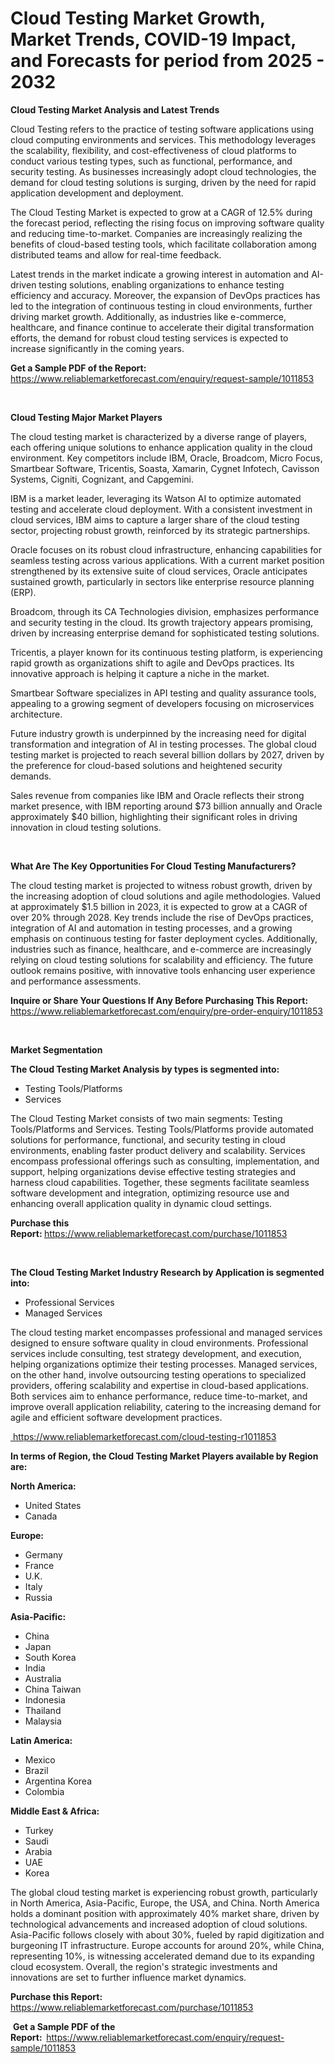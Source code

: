 <p><h1>Cloud Testing Market Growth, Market Trends, COVID-19 Impact, and Forecasts for period from 2025 - 2032</h1></p><p><strong>Cloud Testing Market Analysis and Latest Trends</strong></p>
<p><p>Cloud Testing refers to the practice of testing software applications using cloud computing environments and services. This methodology leverages the scalability, flexibility, and cost-effectiveness of cloud platforms to conduct various testing types, such as functional, performance, and security testing. As businesses increasingly adopt cloud technologies, the demand for cloud testing solutions is surging, driven by the need for rapid application development and deployment.</p><p>The Cloud Testing Market is expected to grow at a CAGR of 12.5% during the forecast period, reflecting the rising focus on improving software quality and reducing time-to-market. Companies are increasingly realizing the benefits of cloud-based testing tools, which facilitate collaboration among distributed teams and allow for real-time feedback.</p><p>Latest trends in the market indicate a growing interest in automation and AI-driven testing solutions, enabling organizations to enhance testing efficiency and accuracy. Moreover, the expansion of DevOps practices has led to the integration of continuous testing in cloud environments, further driving market growth. Additionally, as industries like e-commerce, healthcare, and finance continue to accelerate their digital transformation efforts, the demand for robust cloud testing services is expected to increase significantly in the coming years.</p></p>
<p><strong>Get a Sample PDF of the Report:&nbsp;</strong> <a href="https://www.reliablemarketforecast.com/enquiry/request-sample/1011853?utm_campaign=2796&utm_medium=2&utm_source=Github&utm_content=ia&utm_term=17042025&utm_id=cloud-testing">https://www.reliablemarketforecast.com/enquiry/request-sample/1011853</a></p>
<p>&nbsp;</p>
<p><strong>Cloud Testing Major Market Players</strong></p>
<p><p>The cloud testing market is characterized by a diverse range of players, each offering unique solutions to enhance application quality in the cloud environment. Key competitors include IBM, Oracle, Broadcom, Micro Focus, Smartbear Software, Tricentis, Soasta, Xamarin, Cygnet Infotech, Cavisson Systems, Cigniti, Cognizant, and Capgemini.</p><p>IBM is a market leader, leveraging its Watson AI to optimize automated testing and accelerate cloud deployment. With a consistent investment in cloud services, IBM aims to capture a larger share of the cloud testing sector, projecting robust growth, reinforced by its strategic partnerships.</p><p>Oracle focuses on its robust cloud infrastructure, enhancing capabilities for seamless testing across various applications. With a current market position strengthened by its extensive suite of cloud services, Oracle anticipates sustained growth, particularly in sectors like enterprise resource planning (ERP).</p><p>Broadcom, through its CA Technologies division, emphasizes performance and security testing in the cloud. Its growth trajectory appears promising, driven by increasing enterprise demand for sophisticated testing solutions. </p><p>Tricentis, a player known for its continuous testing platform, is experiencing rapid growth as organizations shift to agile and DevOps practices. Its innovative approach is helping it capture a niche in the market.</p><p>Smartbear Software specializes in API testing and quality assurance tools, appealing to a growing segment of developers focusing on microservices architecture. </p><p>Future industry growth is underpinned by the increasing need for digital transformation and integration of AI in testing processes. The global cloud testing market is projected to reach several billion dollars by 2027, driven by the preference for cloud-based solutions and heightened security demands.</p><p>Sales revenue from companies like IBM and Oracle reflects their strong market presence, with IBM reporting around $73 billion annually and Oracle approximately $40 billion, highlighting their significant roles in driving innovation in cloud testing solutions.</p></p>
<p>&nbsp;</p>
<p><strong>What Are The Key Opportunities For Cloud Testing Manufacturers?</strong></p>
<p><p>The cloud testing market is projected to witness robust growth, driven by the increasing adoption of cloud solutions and agile methodologies. Valued at approximately $1.5 billion in 2023, it is expected to grow at a CAGR of over 20% through 2028. Key trends include the rise of DevOps practices, integration of AI and automation in testing processes, and a growing emphasis on continuous testing for faster deployment cycles. Additionally, industries such as finance, healthcare, and e-commerce are increasingly relying on cloud testing solutions for scalability and efficiency. The future outlook remains positive, with innovative tools enhancing user experience and performance assessments.</p></p>
<p><strong>Inquire or Share Your Questions If Any Before Purchasing This Report:</strong> <a href="https://www.reliablemarketforecast.com/enquiry/pre-order-enquiry/1011853?utm_campaign=2796&utm_medium=2&utm_source=Github&utm_content=ia&utm_term=17042025&utm_id=cloud-testing">https://www.reliablemarketforecast.com/enquiry/pre-order-enquiry/1011853</a></p>
<p>&nbsp;</p>
<p><strong>Market Segmentation</strong></p>
<p><strong>The Cloud Testing Market Analysis by types is segmented into:</strong></p>
<p><ul><li>Testing Tools/Platforms</li><li>Services</li></ul></p>
<p><p>The Cloud Testing Market consists of two main segments: Testing Tools/Platforms and Services. Testing Tools/Platforms provide automated solutions for performance, functional, and security testing in cloud environments, enabling faster product delivery and scalability. Services encompass professional offerings such as consulting, implementation, and support, helping organizations devise effective testing strategies and harness cloud capabilities. Together, these segments facilitate seamless software development and integration, optimizing resource use and enhancing overall application quality in dynamic cloud settings.</p></p>
<p><strong>Purchase this Report:&nbsp;</strong><a href="https://www.reliablemarketforecast.com/purchase/1011853?utm_campaign=2796&utm_medium=2&utm_source=Github&utm_content=ia&utm_term=17042025&utm_id=cloud-testing">https://www.reliablemarketforecast.com/purchase/1011853</a></p>
<p>&nbsp;</p>
<p><strong>The Cloud Testing Market Industry Research by Application is segmented into:</strong></p>
<p><ul><li>Professional Services</li><li>Managed Services</li></ul></p>
<p><p>The cloud testing market encompasses professional and managed services designed to ensure software quality in cloud environments. Professional services include consulting, test strategy development, and execution, helping organizations optimize their testing processes. Managed services, on the other hand, involve outsourcing testing operations to specialized providers, offering scalability and expertise in cloud-based applications. Both services aim to enhance performance, reduce time-to-market, and improve overall application reliability, catering to the increasing demand for agile and efficient software development practices.</p></p>
<p><a href="https://www.reliablemarketforecast.com/cloud-testing-r1011853?utm_campaign=2796&utm_medium=2&utm_source=Github&utm_content=ia&utm_term=17042025&utm_id=cloud-testing">&nbsp;https://www.reliablemarketforecast.com/cloud-testing-r1011853</a></p>
<p><strong>In terms of Region, the Cloud Testing Market Players available by Region are:</strong></p>
<p>
    <p> <strong> North America: </strong>
        <ul>
            <li>United States</li>
            <li>Canada</li>
        </ul>
        </p> 
    <p> <strong> Europe: </strong>
        <ul>
            <li>Germany</li>
            <li>France</li>
            <li>U.K.</li>
            <li>Italy</li>
            <li>Russia</li>
        </ul>
        </p> 
    <p> <strong> Asia-Pacific: </strong>
        <ul>
            <li>China</li>
            <li>Japan</li>
            <li>South Korea</li>
            <li>India</li>
            <li>Australia</li>
            <li>China Taiwan</li>
            <li>Indonesia</li>
            <li>Thailand</li>
            <li>Malaysia</li>
        </ul>
        </p> 
    <p> <strong> Latin America: </strong>
        <ul>
            <li>Mexico</li>
            <li>Brazil</li>
            <li>Argentina Korea</li>
            <li>Colombia</li>
        </ul>
        </p> 
    <p> <strong> Middle East & Africa: </strong>
        <ul>
            <li>Turkey</li>
            <li>Saudi</li>
            <li>Arabia</li>
            <li>UAE</li>
            <li>Korea</li>
        </ul>
    </p>
    </p>
<p><p>The global cloud testing market is experiencing robust growth, particularly in North America, Asia-Pacific, Europe, the USA, and China. North America holds a dominant position with approximately 40% market share, driven by technological advancements and increased adoption of cloud solutions. Asia-Pacific follows closely with about 30%, fueled by rapid digitization and burgeoning IT infrastructure. Europe accounts for around 20%, while China, representing 10%, is witnessing accelerated demand due to its expanding cloud ecosystem. Overall, the region's strategic investments and innovations are set to further influence market dynamics.</p></p>
<p><strong>Purchase this Report: </strong><a href="https://www.reliablemarketforecast.com/purchase/1011853?utm_campaign=2796&utm_medium=2&utm_source=Github&utm_content=ia&utm_term=17042025&utm_id=cloud-testing">https://www.reliablemarketforecast.com/purchase/1011853</a></p>
<p>&nbsp;<strong>Get a Sample PDF of the Report:&nbsp;&nbsp;</strong><a href="https://www.reliablemarketforecast.com/enquiry/request-sample/1011853?utm_campaign=2796&utm_medium=2&utm_source=Github&utm_content=ia&utm_term=17042025&utm_id=cloud-testing">https://www.reliablemarketforecast.com/enquiry/request-sample/1011853</a></p>
<p><strong></strong></p>
<p><p></p><p></p><p></p></p>